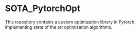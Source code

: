 # SOTA_PytorchOpt
This repository contains a custom optimization library in Pytorch, implementing state  of the art optimization algorithms.  
